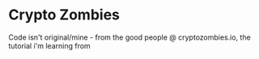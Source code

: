 # Crypto Zombies

Code isn't original/mine - from the good people @ cryptozombies.io, the tutorial i'm learning from


